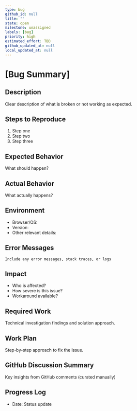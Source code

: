 ```yaml
---
type: bug
github_id: null
title: ""
state: open
milestone: unassigned
labels: [bug]
priority: high
estimated_effort: TBD
github_updated_at: null
local_updated_at: null
---
```


# [Bug Summary]

## Description
Clear description of what is broken or not working as expected.

## Steps to Reproduce
1. Step one
2. Step two
3. Step three

## Expected Behavior
What should happen?

## Actual Behavior
What actually happens?

## Environment
- Browser/OS: 
- Version:
- Other relevant details:

## Error Messages
```
Include any error messages, stack traces, or logs
```

## Impact
- Who is affected?
- How severe is this issue?
- Workaround available?

## Required Work
Technical investigation findings and solution approach.

## Work Plan
Step-by-step approach to fix the issue.

## GitHub Discussion Summary
Key insights from GitHub comments (curated manually)

## Progress Log
- Date: Status update